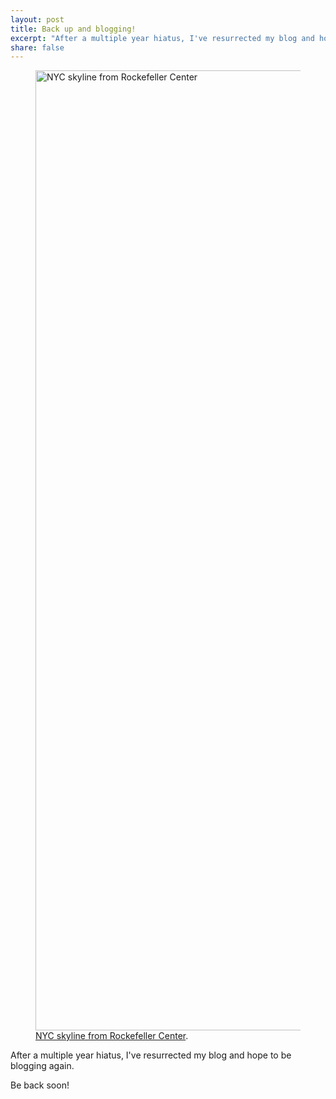 ```yaml
---
layout: post
title: Back up and blogging!
excerpt: "After a multiple year hiatus, I've resurrected my blog and hope to be blogging again."
share: false
---
```


<figure>
  <a href="https://www.flickr.com/photos/dahliabock/7654250812/in/dateposted-public/" title="NYC skyline from Rockefeller Center"><img src="https://farm9.staticflickr.com/8166/7654250812_caba0b00fd_k.jpg" width="2048" height="1536" alt="NYC skyline from Rockefeller Center"></a>
  <figcaption><a href="https://www.flickr.com/photos/dahliabock/7654250812/in/dateposted-public/" title="NYC skyline from Rockefeller Center">NYC skyline from Rockefeller Center</a>.</figcaption>
</figure>

After a multiple year hiatus, I've resurrected my blog and hope to be blogging again.

Be back soon!
